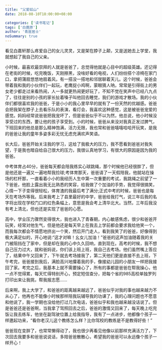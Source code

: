 ```yaml
---
title: "父爱如山"
date: 2018-08-10T18:00:00+08:00

categories: ['读书笔记']
tags: ['白鹿原']
author: '青崖居士'
noSummary: true
---
```


看见白嘉轩那么疼爱自己的女儿灵灵，又是架在脖子上颠，又是送她去上学堂，我就想起了我自己的父亲。

小时候，最喜欢最崇拜的人就是爸爸了，总觉得他就是心目中的超级英雄。还记得在老街的时候，吃完晚饭，天刚擦黑，没啥好看的电视，人们纷纷搭个凉椅在家门口，拿把蒲扇悠悠地扇着风，有一搭没一搭地和邻居聊着天儿。这个时候，爸爸会带着我和我的小伙伴们一起玩，老鹰捉小鸡啊，蒙眼猜人呐，常常是引得街上的男女老少都走过来看热闹，人一多就更热闹更好玩了，不知不觉在笑声中已经八九点了，往往是别的小孩的家长扯着嗓子叫他回去睡觉，我们的游戏才散场。我的小伙伴们都很喜欢我的爸爸，于是小小的我心里早早的就有了一份天然的优越感。爸爸会把我架在脖子上去看乐队的表演，看灯会，我喜欢这种感觉，这是被爸爸宠爱的感觉。妈妈经常说爸爸把我宠坏了，但是爸爸似乎不以为然，他总说，他小时候没享受过的东西，要让他的孩子享受到。小的时候，爸爸从来没对我真正发过脾气，下班回来的他总是那么精神饱满，活力无限，我也常和爸爸嘻嘻哈哈开玩笑，是我的爸爸让我的童年多姿多彩无忧无虑充满欢声笑语。

长大后，爸爸开始关注我的学习，这给了我极大的压力，我不愿看到爸爸对我失望，于是我也暗自给自己很大的压力，我很认真地学习，有很大的原因是因为我的爸爸。

中考体育占40分，爸爸每天都会陪我练实心球跳绳，那个时候他已经很胖了，但是他还是一遍又一遍地帮我捡球;考体育那天，爸爸请了一天假陪我，他就站在操场的栏杆那，一直看着小小的我经历人生中第一次重要的考试，我跳绳之前望了一下爸爸，他脸上露出我无比熟悉的笑容，给我做了个加油的手势，我觉得很搞笑，心情一下子变得很轻松，体育渣的我最后考了满分;正式中考的时候，爸爸也是每天在考场外等我。后来我考上了县里最好的中学，爸爸给我打气，说三年后我的名字将出现在学校门口的红色条幅上，意思是我会考上清华北大。当然，三年后我没有考上清北，但也还是实现了爸爸的心愿。

高中，学业压力骤然变得很大，我也进入了青春期，内心敏感焦虑，很少和爸爸开玩笑，经常对他生气，但是他还是每天早上在我去上学前都会要求我给他笑一个，而我每次都会不情愿地挤出一个笑，然后开门走人，看到我笑了的爸爸，好像得到极大满足似的，开心地说:“这才对嘛！幺女儿加油！”爸爸的这声加油随着我的关门被阻挡在了家中，但是却在我的心中久久回响，直到现在。高考的时候，我不想自己压力过大，就和爸妈说，你们该上班上班，我自己去考场。他们虽然嘴上答应了，结果中午又回来了，下午就去考场接我了，第二天他们更是直接不去上班，下午考完，爸爸接到我后，满脸高兴地攥着我的手，像接幼儿园的小朋友一样把我接回了家。考完之后，我基本上就不需要操心了，所有的事都是爸爸在帮我操心，他一点不觉得累，每天忙得特别开心，预定短信查分，把每个省的985高校单独罗列打印出来让我挑，帮我报志愿……

后来啊，我上大学了，和爸爸的距离越来越远了，爸爸似乎对我的事也越来越力不从心了，他再也不能像小时候那样陪我玩辅导我的功课了，我的心理问题也不愿意和他说了，我一学期也没给他打过几次电话，爸爸似乎和我也越来越没话说了。但是爸爸还是爸爸啊，当我拿了驾照回去之后，爸爸的激情又回来了，每天晚上吃完饭让我去练车，他坐在副驾驶位置上给我指导，我有了一点进步，他都像个孩子一样邀起功来，“看你老汉儿这个教练怎么样？比你驾校的教练是不是教得好些！”

爸爸现在变胖了，也常常懒得动了，我也很少再看见他像以前那样充满活力了，下次回去我要多和爸爸说说话，多陪爸爸散散心，希望我的爸爸可以永远像个孩子一样开心！